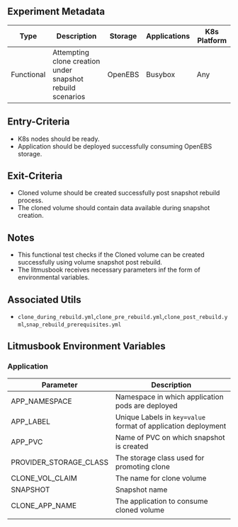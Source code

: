 ## Experiment Metadata

| Type       | Description                                                 | Storage | Applications | K8s Platform |
| ---------- | ----------------------------------------------------------- | ------- | ------------ | ------------ |
| Functional | Attempting  clone creation under snapshot rebuild scenarios | OpenEBS | Busybox      | Any          |

## Entry-Criteria

- K8s nodes should be ready.
- Application should be deployed successfully consuming OpenEBS storage.

## Exit-Criteria

- Cloned volume should be created successfully post snapshot rebuild process.
- The cloned volume should contain data available during snapshot creation.

## Notes

- This functional test checks if the Cloned volume can be created successfully using volume snapshot post rebuild.
- The litmusbook receives necessary parameters inf the form of environmental variables.

## Associated Utils 

- `clone_during_rebuild.yml`,`clone_pre_rebuild.yml`,`clone_post_rebuild.yml`,`snap_rebuild_prerequisites.yml`

## Litmusbook Environment Variables

### Application

| Parameter              | Description                                                  |
| ---------------------- | ------------------------------------------------------------ |
| APP_NAMESPACE          | Namespace in which application pods are deployed             |
| APP_LABEL              | Unique Labels in `key=value` format of application deployment |
| APP_PVC                | Name of PVC on which snapshot is created                     |
| PROVIDER_STORAGE_CLASS | The storage class used for promoting clone                   |
| CLONE_VOL_CLAIM        | The name for clone volume                                    |
| SNAPSHOT               | Snapshot name                                                |
| CLONE_APP_NAME         | The application to consume cloned volume                     |
|                        |                                                              |